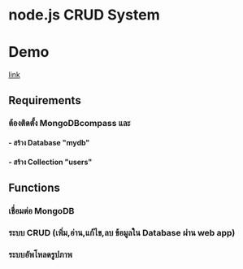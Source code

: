 # node.js CRUD System

# Demo
[link](https://www.youtube.com/watch?v=_B1H6XevrVA)
## Requirements
### ต้องติดตั้ง MongoDBcompass และ
#### - สร้าง Database "mydb"
#### - สร้าง Collection "users"

## Functions 
### เชื่อมต่อ MongoDB
### ระบบ CRUD (เพิ่ม,อ่าน,แก้ไข,ลบ ข้อมูลใน Database ผ่าน web app)

### ระบบอัพโหลดรูปภาพ

